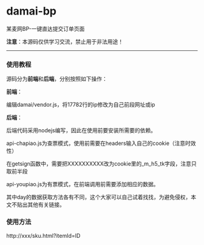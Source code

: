 # damai-bp

某麦网BP-一键直达提交订单页面

**注意**：本源码仅供学习交流，禁止用于非法用途！

----------------------------------

### 使用教程

源码分为**前端**和**后端**，分别按照如下操作：

**前端**：

编辑damai/vendor.js，将17782行的ip修改为自己前段网址或ip

**后端**：

后端代码采用nodejs编写，因此在使用前要安装所需要的依赖。

api-chapiao.js为查票模式，使用前需要在headers输入自己的cookie（注意时效性）

在getsign函数中，需要把XXXXXXXXXX改为cookie里的_m_h5_tk字段，注意只取前半段

api-youpiao.js为有票模式，在前端调用前需要添加相应的数据。

其中day的数据获取方法各有不同，这个大家可以自己试着找找，为避免侵权，本文不贴出其他有关链接。

### 使用方法

http://xxx/sku.html?itemId=ID


